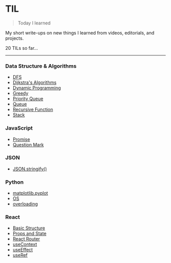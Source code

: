 # TIL
>Today I learned

My short write-ups on new things I learned from videos, editorials, and projects.  

20 TILs so far...  

---

### Data Structure & Algorithms
- [DFS](https://github.com/jbcolby0063/til/blob/main/algorithms/dfs.md)
- [Dijkstra's Algorithms](https://github.com/jbcolby0063/til/blob/main/algorithms/dijkstra.md)
- [Dynamic Programming](https://github.com/jbcolby0063/til/blob/main/algorithms/dynamic-programming.md)
- [Greedy](https://github.com/jbcolby0063/til/blob/main/algorithms/greedy.md)
- [Priority Queue](https://github.com/jbcolby0063/til/blob/main/algorithms/priority-queue.md)
- [Queue](https://github.com/jbcolby0063/til/blob/main/algorithms/queue.md)
- [Recursive Function](https://github.com/jbcolby0063/til/blob/main/algorithms/recursive-function.md)
- [Stack](https://github.com/jbcolby0063/til/blob/main/algorithms/stack.md)

### JavaScript
- [Promise](https://github.com/jbcolby0063/til/blob/main/javascript/promise.md)
- [Question Mark](https://github.com/jbcolby0063/til/blob/main/javascript/question-mark.md)

### JSON
- [JSON.stringify()](https://github.com/jbcolby0063/til/blob/main/json/stringify.md)

### Python
- [matplotlib.pyplot](https://github.com/jbcolby0063/til/blob/main/python/matplotlib_pyplot.md)
- [OS](https://github.com/jbcolby0063/til/blob/main/python/os.md)
- [overloading](https://github.com/jbcolby0063/til/blob/main/python/overloading.md)

### React
- [Basic Structure](https://github.com/jbcolby0063/til/blob/main/react/basic-structure.md)
- [Props and State](https://github.com/jbcolby0063/til/blob/main/react/props-and-state.md)
- [React Router](https://github.com/jbcolby0063/til/blob/main/react/react-router.md)
- [useContext](https://github.com/jbcolby0063/til/blob/main/react/useContext.md)
- [useEffect](https://github.com/jbcolby0063/til/blob/main/react/useEffect.md)
- [useRef](https://github.com/jbcolby0063/til/blob/main/react/useRef.md)

